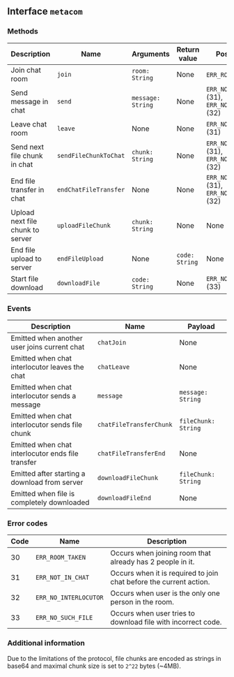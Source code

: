 ## Interface `metacom`

### Methods

| Description | Name | Arguments | Return value | Possible erors |
|-------------|------|-----------|--------------|----------------|
| Join chat room | `join` | `room: String` | None | `ERR_ROOM_TAKEN` (30) |
| Send message in chat | `send` | `message: String` | None | `ERR_NOT_IN_CHAT` (31), `ERR_NO_INTERLOCUTOR` (32) |
| Leave chat room | `leave` | None | None | `ERR_NOT_IN_CHAT` (31) |
| Send next file chunk in chat | `sendFileChunkToChat` | `chunk: String` | None | `ERR_NOT_IN_CHAT` (31), `ERR_NO_INTERLOCUTOR` (32) |
| End file transfer in chat | `endChatFileTransfer` | None | None | `ERR_NOT_IN_CHAT` (31), `ERR_NO_INTERLOCUTOR` (32) |
| Upload next file chunk to server | `uploadFileChunk` | `chunk: String` | None | None |
| End file upload to server | `endFileUpload` | None | `code: String` | None |
| Start file download | `downloadFile` | `code: String` | None | `ERR_NO_SUCH_FILE` (33) |

### Events

| Description | Name | Payload |
|-------------|------|---------|
| Emitted when another user joins current chat | `chatJoin` | None |
| Emitted when chat interlocutor leaves the chat | `chatLeave` | None |
| Emitted when chat interlocutor sends a message | `message` | `message: String` |
| Emitted when chat interlocutor sends file chunk | `chatFileTransferChunk` | `fileChunk: String` |
| Emitted when chat interlocutor ends file transfer | `chatFileTransferEnd` | None |
| Emitted after starting a download from server | `downloadFileChunk` | `fileChunk: String` |
| Emitted when file is completely downloaded | `downloadFileEnd` | None |

### Error codes

| Code | Name | Description |
|------|------|-------------|
| 30   | `ERR_ROOM_TAKEN` | Occurs when joining room that already has 2 people in it. |
| 31   | `ERR_NOT_IN_CHAT` | Occurs when it is required to join chat before the current action. |
| 32   | `ERR_NO_INTERLOCUTOR` | Occurs when user is the only one person in the room. |
| 33   | `ERR_NO_SUCH_FILE` | Occurs when user tries to download file with incorrect code. |

### Additional information

Due to the limitations of the protocol, file chunks are encoded as strings
in base64 and maximal chunk size is set to `2^22` bytes (~4MB).
